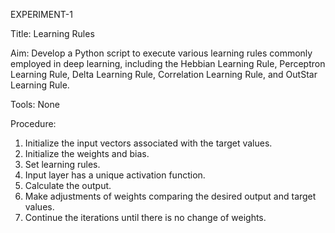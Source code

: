 EXPERIMENT-1

Title: Learning Rules

Aim:  Develop a Python script to execute various learning rules commonly employed in deep learning, including the Hebbian Learning Rule, Perceptron Learning Rule, Delta Learning Rule, Correlation Learning Rule, and OutStar Learning Rule.

Tools: None

Procedure:
1) Initialize the input vectors associated with the target values.
2) Initialize the weights and bias.
3) Set learning rules.
4) Input layer has a unique activation function.
5) Calculate the output.
6) Make adjustments of weights comparing the desired output and target values.
7) Continue the iterations until there is no change of weights.

